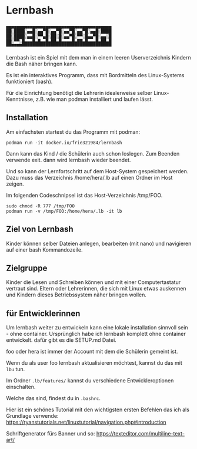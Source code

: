 # Lernbash

```
▄▄▄▄▄▄▄▄▄▄▄▄▄▄▄▄▄▄▄▄▄▄▄▄▄▄▄▄▄▄▄▄▄▄▄▄▄▄▄▄  
██░████░▄▄█░▄▄▀█░▄▄▀█░▄▄▀█░▄▄▀█░▄▄█░████  
██░████░▄▄█░▀▀▄█░██░█░▄▄▀█░▀▀░█▄▄▀█░▄▄░█  
██░▀▀░█▄▄▄█▄█▄▄█▄██▄█▄▄▄▄█▄██▄█▄▄▄█▄██▄█  
▀▀▀▀▀▀▀▀▀▀▀▀▀▀▀▀▀▀▀▀▀▀▀▀▀▀▀▀▀▀▀▀▀▀▀▀▀▀▀▀
```

Lernbash ist ein Spiel mit dem man in einem leeren Userverzeichnis Kindern die Bash näher bringen kann.

Es ist ein interaktives Programm, dass mit Bordmitteln des Linux-Systems funktioniert (bash).

Für die Einrichtung benötigt die Lehrerin idealerweise selber Linux-Kenntnisse, z.B. wie man 
podman installiert und laufen lässt.

Installation
------------

Am einfachsten startest du das Programm mit podman:

```shell
podman run -it docker.io/frie321984/lernbash
```

Dann kann das Kind / die Schülerin auch schon loslegen. Zum Beenden verwende exit. dann wird  lernbash wieder beendet.

Und so kann der Lernfortschritt auf dem Host-System gespeichert 
werden. Dazu muss das Verzeichnis /home/hera/.lb auf einen Ordner 
im Host zeigen. 

Im folgenden Codeschnipsel ist das Host-Verzeichnis /tmp/FOO.

```shell
sudo chmod -R 777 /tmp/FOO
podman run -v /tmp/FOO:/home/hera/.lb -it lb
```

Ziel von Lernbash
------------
Kinder können selber Dateien anlegen, bearbeiten (mit nano) und navigieren auf einer bash Kommandozeile.

Zielgruppe
------------
Kinder die Lesen und Schreiben können und mit einer Computertastatur vertraut sind.
Eltern oder Lehrerinnen, die sich mit Linux etwas auskennen und Kindern dieses Betriebssystem näher bringen wollen.

für Entwicklerinnen
-------------

Um lernbash weiter zu entwickeln kann eine lokale installation sinnvoll sein - ohne container. Ursprünglich habe ich lernbash komplett ohne container entwickelt. dafür gibt es die SETUP.md Datei. 

foo oder hera ist immer der Account mit dem die Schülerin gemeint ist.

Wenn du als user foo lernbash aktualisieren möchtest, kannst du das mit `lbu` tun.

Im Ordner `.lb/features/` kannst du verschiedene Entwickleroptionen einschalten.

Welche das sind, findest du in `.bashrc`.

Hier ist ein schönes Tutorial mit den wichtigsten ersten Befehlen das ich als Grundlage verwende:
https://ryanstutorials.net/linuxtutorial/navigation.php#introduction

Schriftgenerator fürs Banner und so:
https://texteditor.com/multiline-text-art/

